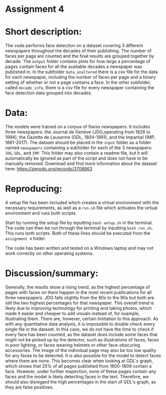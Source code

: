 # Assignment 4

# Short description:
The code performs face detection on a dataset covering 3 different newspapers throughout the decades of their publishing. The number of faces per page are counted and the final results are grouped together by decade. The ```output``` folder contains plots for how large a percentage of pages contain faces for all the available decades a newspaper was published in. In the subfolder ```data_unaltered``` there is a csv file for the data for each newspaper, including the number of faces per page and a binary setting of whether or not a page contains a face. In the other subfolder, called ```decade_info```, there is a csv file for every newspaper containing the face detection data grouped into decades.

# Data:
The models were trained on a corpus of Swiss newspapers. It includes three newspapers: the Journal de Genève (JDG,operating from 1826 to 1994), the Gazette de Lausanne (GDL, 1804-1991), and the Impartial (IMP, 1881-2017). The dataset should be placed in the ```input``` folder as a folder named ```newspapers``` containing a subfolder for each of the 3 newspapers: ```JDG```, ```GDL```, and ```IMP```. This folder may also contain a readme file, but it will automatically be ignored as part of the script and does not have to be manually removed.
Download and find more information about the dataset here: https://zenodo.org/records/3706863

# Reproducing:
A setup file has been included which creates a virtual environment with the necessary requirements, as well as a ```run.sh``` file which activates the virtual environment and runs both scripts.

Start by running the setup file by inputting ```bash setup.sh``` in the terminal. 
The code can then be run through the terminal by inputting ```bash run.sh```. This runs both scripts.
Both of these lines should be executed from the ```assignment 4``` folder.

The code has been written and tested on a Windows laptop and may not work correctly on other operating systems.

# Discussion/summary:
Generally, the results show a rising trend, as the highest percentage of pages with faces on them happen in the most recent publications for all three newspapers. JDG falls slightly from the 80s to the 90s but both are still the two highest percentages for that newspaper. This overall trend is likely due to improving technology for printing and taking photos, which made it easier and cheaper to add visuals instead of, for example, illustrating them.
There are, however, certain limitation to this approach. As with any quantitative data analysis, it is impossible to double check every single file in the dataset. In this case, we do not have the time to check if every face has been counted, as the dataset does include some faces that might not be picked up by the detector, such as illustrations of faces, faces in poor lighting, or faces wearing helmets or other face-obscuring accessories. The image of the individual page may also be too low quality for any faces to be detected.
It is also possible for the model to detect faces where there are none. This becomes clear when looking at GDL's graph, which shows that 25% of all pages published from 1800-1809 contain a face. However, under further inspection, none of these pages contain any faces and the model is likely detecting faces in the text. Therefore, we should also disregard the high percentages in the start of GDL's graph, as they are false positives.